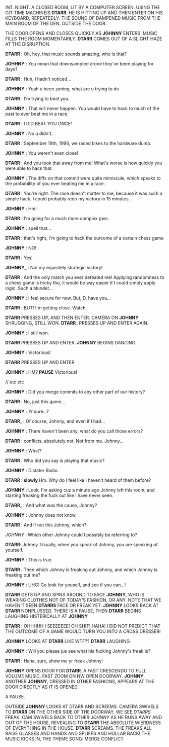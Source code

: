 INT. NIGHT. A CLOSED ROOM, LIT BY A COMPUTER SCREEN.  USING THE GIT TIME MACHINEIS __DTARR__.  HE IS HITTING UP AND THEN ENTER ON HIS KEYBOARD, REPEATEDLY.  THE SOUND OF DAMPENED MUSIC FROM THE MAIN ROOM OF THE DEN, OUTSIDE THE DOOR.  

THE DOOR OPENS AND CLOSES QUICKLY AS __JOHNNY__ ENTERS. MUSIC FILLS THE ROOM MOMENTARILY. __DTARR__ COMES OUT OF A SLIGHT HAZE AT THE DISRUPTION. 

__DTARR__ : Oh, hey, that music sounds amazing, who is that?

__JOHHNY__ : You mean that downsampled drone they've been playing for days?

__DTARR__ : Huh, I hadn't noticed...

__JOHHNY__ : Yeah u been zoning, what are u trying to do

__DTARR__ : I'm trying to beat you.

__JOHNNY__ : That will never happen.  You would have to hack to much of the past to ever beat me in a race.

__DTARR__ : I DID BEAT YOU ONCE!

__JOHNNY__ : No u didn't.

__DTARR__ : September 19th, 1996, we raced bikes to the hardware dump.

__JOHNNY__ : You weren't even close!

__DTARR__ : And you took that away from me! What's worse is how quickly you were able to hack that.

__JOHNNY__ : The diffs on that commit were quite mimiscule, which speaks to the probability of you ever beating me in a race.

__DTARR__ : You're right.  The race doesn't matter to me, because it was such a simple hack.  I could probably redo my victory in 15 minutes.

__JOHNNY__ : Hm!

__DTARR__ : I'm going for a much more complex pwn.

__JOHNNY__ : spell that...

__DTARR__ : that's right, I'm going to hack the ourcome of a certain chess game

__JOHNNY__ : NO!

__DTARR__ : Yes!

__JOHNNY___ : No! my equisitely strategic victory!

__DTARR__ :  And the only match you ever defeated me! Applying randomness to a chess game is tricky tho, it would be way easier if I could simply apply logic.  Such a blunder...

__JOHNNY__ : I feel secure for now.  But, D, have you...

__DTARR__ : BUT!  I'm getting close. Watch.

__DTARR__ PRESSES UP, AND THEN ENTER.  CAMERA ON __JOHNNY__ SHRUGGING, STILL WON.  __DTARR___ PRESSES UP AND ENTER AGAIN.  

__JOHNNY__ : I still won.

__DTARR__ PRESSES UP AND ENTER.  __JOHNNY__ BEGINS DANCING.

__JOHNNY__ : Victorious!

__DTARR__ PRESSES UP AND ENTER

__JOHNNY__ : HM? **PAUSE**  Victorious!

// etc etc

__JOHNNY__ : Did you merge commits to any other part of our history?

__DTARR__ : No, just this game...

__JOHNNY__ : Yr sure...?

__DTARR___ : Of course, Johnny, and even if I had...

__JOHNNY__ : There haven't been any, what do you call those errors?

__DTARR__ : conflicts, absolutely not. Not from me.  Johnny...

__JOHNNY__ : What?

__DTARR__ : Who did you say is playing that music?

__JOHNNY__ : Distater Radio.

__DTARR__ : **slowly** Hm.  Why do I feel like I haven't heard of them before?

__JOHNNY__ : Look, I'm asking cuz a minute ago Johnny left this room, and starting freaking the fuck out like I have never seen.

__DTARR___ : And what was the cause, Johnny?

__JOHNNY__ : Johnny does not know.

__DTARR__ : And if not this Johnny, which?

_JOHNNY_ : Which other Johnny could I possibly be referring to?

__DTARR__:  Johnny.  Usually, when you speak of Johnny, you are speaking of yourself.

__JOHNNY__ : This is true.

__DTARR__ : Then which Johnny is freaking out Johnny, and which Johnny is freaking out me?

__JOHNNY__ : UHG! Go look for youself, and see if you can...!

__DTARR__ GETS UP AND SPINS AROUND TO FACE __JOHNNY__, WHO IS WEARING CLOTHES NOT OF TODAY'S FASHION, OR ANY.  NOTE THAT WE HAVEN'T SEEN __DTARRS__ FACE OR FREAK YET. __JOHNNY__ LOOKS BACK AT __DTARR__ NONPLUSSED. THERE IS A PAUSE, THEN __DTARR__ BEGINS LAUGHING HISTERICALLY AT __JOHNNY__  

__DTARR__ : OHHHHH I SEEEEEEE! OH SHIT! HAHA! I DID NOT PREDICT THAT THE OUTCOME OF A GAME WOULD TURN YOU INTO A CROSS DRESSER!

__JOHNNY__ LOOKS AT __DTARR__ LIKE WTF?? __DTARR__ LAUGHING.

__JOHNNY__ : Will you please jus see what his fucking Johnny's freak is?

__DTARR__ : Haha, sure, show me yr freak Johnny!

__JOHNNY__ OPENS DOOR FOR __DTARR__.  A FAST CRESCENDO TO FULL VOLUME MUSIC.  FAST ZOOM ON NW OPEN DOORWAY. __JOHNNY__, ANOTHER __JOHNNY__, DRESSED IN OTHER FASHIONS, APPEARS AT THE DOOR DIRECTLY AS IT IS OPENED.  

A PAUSE.  

OUTSIDE __JOHNNY__ LOOKS AT DTARR AND SCREEMS.  CAMERA SWIVELS TO __DTARR__ ON THE OTHER SIDE OF THE DOORWAY.  WE SEE _DTARRS_ FREAK. CAM SWIVELS BACK TO OTHER _JOHNNY_ AS HE RUNS AWAY AND OUT OF THE HOUSE, REVEALING TO __DTARR__ THE ABSOLUTE WIERDNESS OF EVERYTHING IN THE HOUSE. __DTARR__ SCREAMS.  THE FREAKS ALL RAISE GLASSES AND HANDS AND SPLIFFS AND HOLLAR BACK! THE MUSIC KICKS IN, THE THEME SONG:  MERGE CONFLICT.





